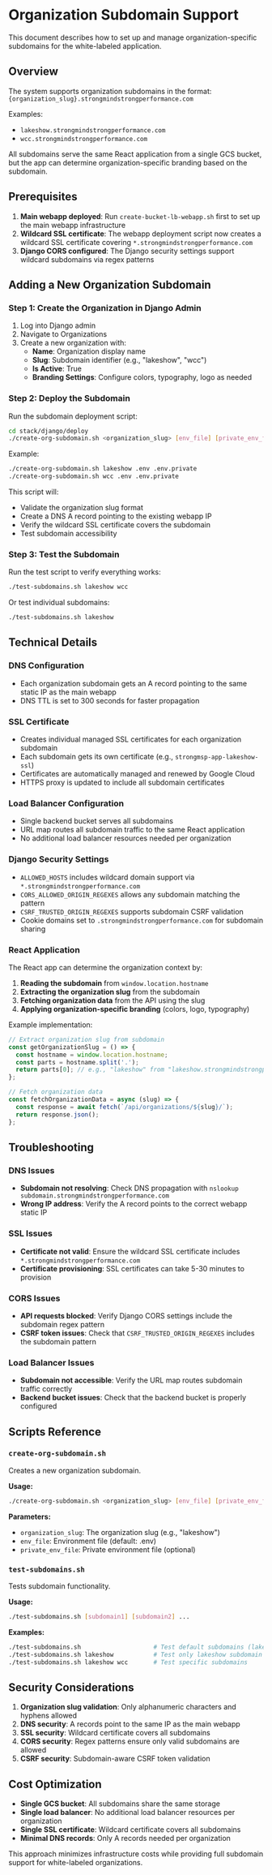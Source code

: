 # Organization Subdomain Support

This document describes how to set up and manage organization-specific subdomains for the white-labeled application.

## Overview

The system supports organization subdomains in the format: `{organization_slug}.strongmindstrongperformance.com`

Examples:
- `lakeshow.strongmindstrongperformance.com`
- `wcc.strongmindstrongperformance.com`

All subdomains serve the same React application from a single GCS bucket, but the app can determine organization-specific branding based on the subdomain.

## Prerequisites

1. **Main webapp deployed**: Run `create-bucket-lb-webapp.sh` first to set up the main webapp infrastructure
2. **Wildcard SSL certificate**: The webapp deployment script now creates a wildcard SSL certificate covering `*.strongmindstrongperformance.com`
3. **Django CORS configured**: The Django security settings support wildcard subdomains via regex patterns

## Adding a New Organization Subdomain

### Step 1: Create the Organization in Django Admin

1. Log into Django admin
2. Navigate to Organizations
3. Create a new organization with:
   - **Name**: Organization display name
   - **Slug**: Subdomain identifier (e.g., "lakeshow", "wcc")
   - **Is Active**: True
   - **Branding Settings**: Configure colors, typography, logo as needed

### Step 2: Deploy the Subdomain

Run the subdomain deployment script:

```bash
cd stack/django/deploy
./create-org-subdomain.sh <organization_slug> [env_file] [private_env_file]
```

Example:
```bash
./create-org-subdomain.sh lakeshow .env .env.private
./create-org-subdomain.sh wcc .env .env.private
```

This script will:
- Validate the organization slug format
- Create a DNS A record pointing to the existing webapp IP
- Verify the wildcard SSL certificate covers the subdomain
- Test subdomain accessibility

### Step 3: Test the Subdomain

Run the test script to verify everything works:

```bash
./test-subdomains.sh lakeshow wcc
```

Or test individual subdomains:
```bash
./test-subdomains.sh lakeshow
```

## Technical Details

### DNS Configuration

- Each organization subdomain gets an A record pointing to the same static IP as the main webapp
- DNS TTL is set to 300 seconds for faster propagation

### SSL Certificate

- Creates individual managed SSL certificates for each organization subdomain
- Each subdomain gets its own certificate (e.g., `strongmsp-app-lakeshow-ssl`)
- Certificates are automatically managed and renewed by Google Cloud
- HTTPS proxy is updated to include all subdomain certificates

### Load Balancer Configuration

- Single backend bucket serves all subdomains
- URL map routes all subdomain traffic to the same React application
- No additional load balancer resources needed per organization

### Django Security Settings

- `ALLOWED_HOSTS` includes wildcard domain support via `*.strongmindstrongperformance.com`
- `CORS_ALLOWED_ORIGIN_REGEXES` allows any subdomain matching the pattern
- `CSRF_TRUSTED_ORIGIN_REGEXES` supports subdomain CSRF validation
- Cookie domains set to `.strongmindstrongperformance.com` for subdomain sharing

### React Application

The React app can determine the organization context by:

1. **Reading the subdomain** from `window.location.hostname`
2. **Extracting the organization slug** from the subdomain
3. **Fetching organization data** from the API using the slug
4. **Applying organization-specific branding** (colors, logo, typography)

Example implementation:
```javascript
// Extract organization slug from subdomain
const getOrganizationSlug = () => {
  const hostname = window.location.hostname;
  const parts = hostname.split('.');
  return parts[0]; // e.g., "lakeshow" from "lakeshow.strongmindstrongperformance.com"
};

// Fetch organization data
const fetchOrganizationData = async (slug) => {
  const response = await fetch(`/api/organizations/${slug}/`);
  return response.json();
};
```

## Troubleshooting

### DNS Issues

- **Subdomain not resolving**: Check DNS propagation with `nslookup subdomain.strongmindstrongperformance.com`
- **Wrong IP address**: Verify the A record points to the correct webapp static IP

### SSL Issues

- **Certificate not valid**: Ensure the wildcard SSL certificate includes `*.strongmindstrongperformance.com`
- **Certificate provisioning**: SSL certificates can take 5-30 minutes to provision

### CORS Issues

- **API requests blocked**: Verify Django CORS settings include the subdomain regex pattern
- **CSRF token issues**: Check that `CSRF_TRUSTED_ORIGIN_REGEXES` includes the subdomain pattern

### Load Balancer Issues

- **Subdomain not accessible**: Verify the URL map routes subdomain traffic correctly
- **Backend bucket issues**: Check that the backend bucket is properly configured

## Scripts Reference

### `create-org-subdomain.sh`

Creates a new organization subdomain.

**Usage:**
```bash
./create-org-subdomain.sh <organization_slug> [env_file] [private_env_file]
```

**Parameters:**
- `organization_slug`: The organization slug (e.g., "lakeshow")
- `env_file`: Environment file (default: .env)
- `private_env_file`: Private environment file (optional)

### `test-subdomains.sh`

Tests subdomain functionality.

**Usage:**
```bash
./test-subdomains.sh [subdomain1] [subdomain2] ...
```

**Examples:**
```bash
./test-subdomains.sh                    # Test default subdomains (lakeshow, wcc)
./test-subdomains.sh lakeshow           # Test only lakeshow subdomain
./test-subdomains.sh lakeshow wcc       # Test specific subdomains
```

## Security Considerations

1. **Organization slug validation**: Only alphanumeric characters and hyphens allowed
2. **DNS security**: A records point to the same IP as the main webapp
3. **SSL security**: Wildcard certificate covers all subdomains
4. **CORS security**: Regex patterns ensure only valid subdomains are allowed
5. **CSRF security**: Subdomain-aware CSRF token validation

## Cost Optimization

- **Single GCS bucket**: All subdomains share the same storage
- **Single load balancer**: No additional load balancer resources per organization
- **Single SSL certificate**: Wildcard certificate covers all subdomains
- **Minimal DNS records**: Only A records needed per organization

This approach minimizes infrastructure costs while providing full subdomain support for white-labeled organizations.
